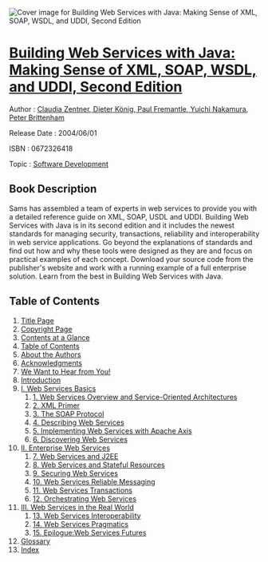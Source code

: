 ![Cover image for Building Web Services with Java: Making Sense of XML, SOAP, WSDL, and UDDI, Second Edition](https://imgdetail.ebookreading.net/cover/cover/software_development/EB0672326418.jpg)

[Building Web Services with Java: Making Sense of XML, SOAP, WSDL, and UDDI, Second Edition](https://ebookreading.net/view/book/Building+Web+Services+with+Java%3A+Making+Sense+of+XML%2C+SOAP%2C+WSDL%2C+and+UDDI%2C+Second+Edition-EB0672326418_1.html "Building Web Services with Java: Making Sense of XML, SOAP, WSDL, and UDDI, Second Edition")
====================================================================================================================

Author : [Claudia Zentner](https://ebookreading.net/search/author/Claudia+Zentner),[ Dieter König](https://ebookreading.net/search/author/+Dieter+K%C3%B6nig),[ Paul Fremantle](https://ebookreading.net/search/author/+Paul+Fremantle),[ Yuichi Nakamura](https://ebookreading.net/search/author/+Yuichi+Nakamura),[ Peter Brittenham](https://ebookreading.net/search/author/+Peter+Brittenham)

Release Date : 2004/06/01

ISBN : 0672326418

Topic : [Software Development](https://ebookreading.net/search/category/software-development)

Book Description
-----------------

Sams has assembled a team of experts in web services to provide you with a detailed reference guide on XML, SOAP, USDL and UDDI. Building Web Services with Java is in its second edition and it includes the newest standards for managing security, transactions, reliability and interoperability in web service applications. Go beyond the explanations of standards and find out how and why these tools were designed as they are and focus on practical examples of each concept. Download your source code from the publisher's website and work with a running example of a full enterprise solution. Learn from the best in Building Web Services with Java.
              
Table of Contents
-----------------

1. [Title Page](https://ebookreading.net/view/book/Building+Web+Services+with+Java%3A+Making+Sense+of+XML%2C+SOAP%2C+WSDL%2C+and+UDDI%2C+Second+Edition-EB0672326418_2.html)
1. [Copyright Page](https://ebookreading.net/view/book/Building+Web+Services+with+Java%3A+Making+Sense+of+XML%2C+SOAP%2C+WSDL%2C+and+UDDI%2C+Second+Edition-EB0672326418_3.html)
1. [Contents at a Glance](https://ebookreading.net/view/book/Building+Web+Services+with+Java%3A+Making+Sense+of+XML%2C+SOAP%2C+WSDL%2C+and+UDDI%2C+Second+Edition-EB0672326418_4.html)
1. [Table of Contents](https://ebookreading.net/view/book/Building+Web+Services+with+Java%3A+Making+Sense+of+XML%2C+SOAP%2C+WSDL%2C+and+UDDI%2C+Second+Edition-EB0672326418_5.html)
1. [About the Authors](https://ebookreading.net/view/book/Building+Web+Services+with+Java%3A+Making+Sense+of+XML%2C+SOAP%2C+WSDL%2C+and+UDDI%2C+Second+Edition-EB0672326418_6.html)
1. [Acknowledgments](https://ebookreading.net/view/book/Building+Web+Services+with+Java%3A+Making+Sense+of+XML%2C+SOAP%2C+WSDL%2C+and+UDDI%2C+Second+Edition-EB0672326418_7.html)
1. [We Want to Hear from You!](https://ebookreading.net/view/book/Building+Web+Services+with+Java%3A+Making+Sense+of+XML%2C+SOAP%2C+WSDL%2C+and+UDDI%2C+Second+Edition-EB0672326418_8.html)
1. [Introduction](https://ebookreading.net/view/book/Building+Web+Services+with+Java%3A+Making+Sense+of+XML%2C+SOAP%2C+WSDL%2C+and+UDDI%2C+Second+Edition-EB0672326418_9.html)
1. [I. Web Services Basics](https://ebookreading.net/view/book/Building+Web+Services+with+Java%3A+Making+Sense+of+XML%2C+SOAP%2C+WSDL%2C+and+UDDI%2C+Second+Edition-EB0672326418_10.html)
    1. [1. Web Services Overview and Service-Oriented Architectures](https://ebookreading.net/view/book/Building+Web+Services+with+Java%3A+Making+Sense+of+XML%2C+SOAP%2C+WSDL%2C+and+UDDI%2C+Second+Edition-EB0672326418_11.html)
    1. [2. XML Primer](https://ebookreading.net/view/book/Building+Web+Services+with+Java%3A+Making+Sense+of+XML%2C+SOAP%2C+WSDL%2C+and+UDDI%2C+Second+Edition-EB0672326418_12.html)
    1. [3. The SOAP Protocol](https://ebookreading.net/view/book/Building+Web+Services+with+Java%3A+Making+Sense+of+XML%2C+SOAP%2C+WSDL%2C+and+UDDI%2C+Second+Edition-EB0672326418_13.html)
    1. [4. Describing Web Services](https://ebookreading.net/view/book/Building+Web+Services+with+Java%3A+Making+Sense+of+XML%2C+SOAP%2C+WSDL%2C+and+UDDI%2C+Second+Edition-EB0672326418_14.html)
    1. [5. Implementing Web Services with Apache Axis](https://ebookreading.net/view/book/Building+Web+Services+with+Java%3A+Making+Sense+of+XML%2C+SOAP%2C+WSDL%2C+and+UDDI%2C+Second+Edition-EB0672326418_15.html)
    1. [6. Discovering Web Services](https://ebookreading.net/view/book/Building+Web+Services+with+Java%3A+Making+Sense+of+XML%2C+SOAP%2C+WSDL%2C+and+UDDI%2C+Second+Edition-EB0672326418_16.html)
1. [II. Enterprise Web Services](https://ebookreading.net/view/book/Building+Web+Services+with+Java%3A+Making+Sense+of+XML%2C+SOAP%2C+WSDL%2C+and+UDDI%2C+Second+Edition-EB0672326418_17.html)
    1. [7. Web Services and J2EE](https://ebookreading.net/view/book/Building+Web+Services+with+Java%3A+Making+Sense+of+XML%2C+SOAP%2C+WSDL%2C+and+UDDI%2C+Second+Edition-EB0672326418_18.html)
    1. [8. Web Services and Stateful Resources](https://ebookreading.net/view/book/Building+Web+Services+with+Java%3A+Making+Sense+of+XML%2C+SOAP%2C+WSDL%2C+and+UDDI%2C+Second+Edition-EB0672326418_19.html)
    1. [9. Securing Web Services](https://ebookreading.net/view/book/Building+Web+Services+with+Java%3A+Making+Sense+of+XML%2C+SOAP%2C+WSDL%2C+and+UDDI%2C+Second+Edition-EB0672326418_20.html)
    1. [10. Web Services Reliable Messaging](https://ebookreading.net/view/book/Building+Web+Services+with+Java%3A+Making+Sense+of+XML%2C+SOAP%2C+WSDL%2C+and+UDDI%2C+Second+Edition-EB0672326418_21.html)
    1. [11. Web Services Transactions](https://ebookreading.net/view/book/Building+Web+Services+with+Java%3A+Making+Sense+of+XML%2C+SOAP%2C+WSDL%2C+and+UDDI%2C+Second+Edition-EB0672326418_22.html)
    1. [12. Orchestrating Web Services](https://ebookreading.net/view/book/Building+Web+Services+with+Java%3A+Making+Sense+of+XML%2C+SOAP%2C+WSDL%2C+and+UDDI%2C+Second+Edition-EB0672326418_23.html)
1. [III. Web Services in the Real World](https://ebookreading.net/view/book/Building+Web+Services+with+Java%3A+Making+Sense+of+XML%2C+SOAP%2C+WSDL%2C+and+UDDI%2C+Second+Edition-EB0672326418_24.html)
    1. [13. Web Services Interoperability](https://ebookreading.net/view/book/Building+Web+Services+with+Java%3A+Making+Sense+of+XML%2C+SOAP%2C+WSDL%2C+and+UDDI%2C+Second+Edition-EB0672326418_25.html)
    1. [14. Web Services Pragmatics](https://ebookreading.net/view/book/Building+Web+Services+with+Java%3A+Making+Sense+of+XML%2C+SOAP%2C+WSDL%2C+and+UDDI%2C+Second+Edition-EB0672326418_26.html)
    1. [15. Epilogue:Web Services Futures](https://ebookreading.net/view/book/Building+Web+Services+with+Java%3A+Making+Sense+of+XML%2C+SOAP%2C+WSDL%2C+and+UDDI%2C+Second+Edition-EB0672326418_27.html)
1. [Glossary](https://ebookreading.net/view/book/Building+Web+Services+with+Java%3A+Making+Sense+of+XML%2C+SOAP%2C+WSDL%2C+and+UDDI%2C+Second+Edition-EB0672326418_28.html)
1. [Index](https://ebookreading.net/view/book/Building+Web+Services+with+Java%3A+Making+Sense+of+XML%2C+SOAP%2C+WSDL%2C+and+UDDI%2C+Second+Edition-EB0672326418_29.html)
